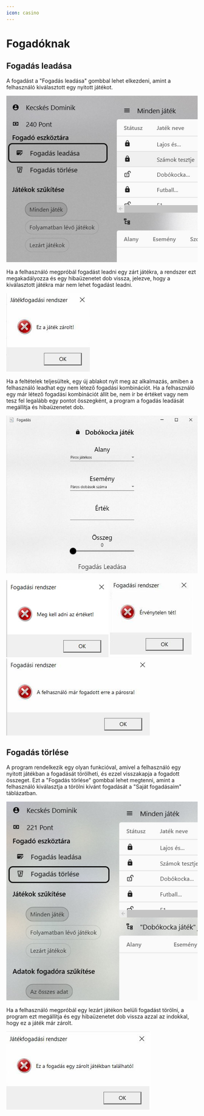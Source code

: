 ```yaml
---
icon: casino
---
```

# Fogadóknak

## Fogadás leadása
A fogadást a "Fogadás leadása" gombbal lehet elkezdeni, amint a felhasználó kiválasztott egy nyitott játékot.

![Fogadás gomb](../img/felhasznaloi/fogadoknak/fogadasgomb.jpg)

Ha a felhasználó megpróbál fogadást leadni egy zárt játékra, a rendszer ezt megakadályozza és egy hibaüzenetet dob vissza, jelezve, hogy a kiválasztott játékra már nem lehet fogadást leadni.

![Nyitás hiba](../img/felhasznaloi/fogadoknak/fogadashiba.jpg)

Ha a feltételek teljesültek, egy új ablakot nyit meg az alkalmazás, amiben a felhasználó leadhat egy nem létező fogadási kombinációt. Ha a felhasználó egy már létező fogadási kombinációt állít be, nem ír be értéket vagy nem tesz fel legalább egy pontot összegként, a program a fogadás leadását megállítja és hibaüzenetet dob.

![Fogadás ablak](../img/felhasznaloi/fogadoknak/fogadasablak.jpg)

![Fogadás hiba](../img/felhasznaloi/fogadoknak/hibanincsertek.jpg)
![Fogadás hiba](../img/felhasznaloi/fogadoknak/hibaervenytelentet.jpg)
![Fogadás hiba](../img/felhasznaloi/fogadoknak/hibamarvoltilyenfogadas.jpg)

## Fogadás törlése
A program rendelkezik egy olyan funkcióval, amivel a felhasználó egy nyitott játékban a fogadását törölheti, és ezzel visszakapja a fogadott összeget. Ezt a "Fogadás törlése" gombbal lehet megtenni, amint a felhasználó kiválasztja a törölni kívánt fogadását a "Saját fogadásaim" táblázatban.

![Törlés gomb](../img/felhasznaloi/fogadoknak/fogadastorles.jpg)

Ha a felhasználó megpróbál egy lezárt játékon belüli fogadást törölni, a program ezt megállítja és egy hibaüzenetet dob vissza azzal az indokkal, hogy ez a játék már zárolt.

![Törlés hiba](../img/felhasznaloi/fogadoknak/torleshiba.jpg)